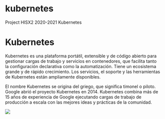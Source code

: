 # kubernetes
Project HISX2 2020-2021 Kubernetes

# Kubernetes

Kubernetes es una plataforma portátil, extensible y de código abierto  para gestionar cargas de trabajo y servicios en contenedores, que  facilita tanto la configuración declarativa como la automatización.  Tiene un ecosistema grande y de rápido crecimiento. Los servicios, el  soporte y las herramientas de Kubernetes están ampliamente disponibles.

El nombre Kubernetes se origina del griego, que significa timonel o  piloto. Google abrió el proyecto Kubernetes en 2014. Kubernetes combina  más de 15 años de experiencia de Google ejecutando cargas de trabajo de  producción a escala con las mejores ideas y prácticas de la comunidad.


![](https://d33wubrfki0l68.cloudfront.net/7016517375d10c702489167e704dcb99e570df85/7bb53/images/docs/components-of-kubernetes.png)

